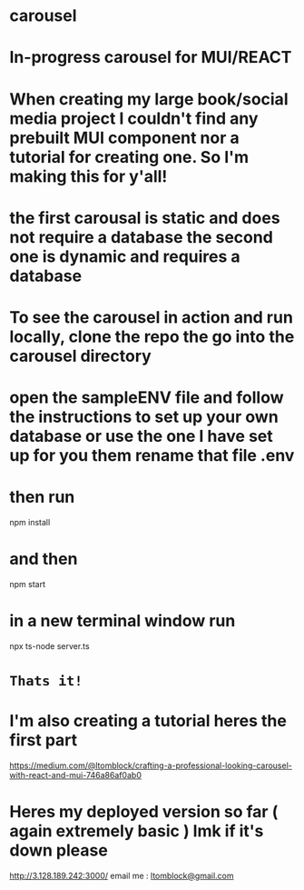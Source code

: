 # carousel
# In-progress carousel for MUI/REACT
# When creating my large book/social media project I couldn't find any prebuilt MUI component nor a tutorial for creating one.  So I'm making this for y'all!

# the first carousal is static and does not require a database the second one is dynamic and requires a database
# To see the carousel in action and run locally, clone the repo the go into the carousel directory

# open the sampleENV file and follow the instructions to set up your own database or use the one I have set up for you them rename that file .env
# then run
npm install
# and then
npm start
# in a new terminal window run
npx ts-node server.ts
# ```Thats it!```
# I'm also creating a tutorial heres the first part
https://medium.com/@ltomblock/crafting-a-professional-looking-carousel-with-react-and-mui-746a86af0ab0
# Heres my deployed version so far ( again extremely basic ) lmk if it's down please
http://3.128.189.242:3000/
email me : ltomblock@gmail.com


